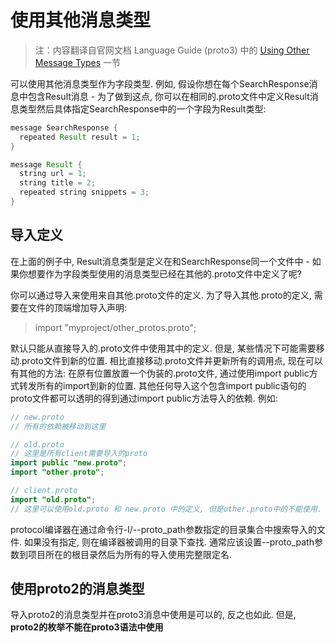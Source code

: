使用其他消息类型
=============

> 注：内容翻译自官网文档 Language Guide (proto3) 中的 [Using Other Message Types](https://developers.google.com/protocol-buffers/docs/proto3#other) 一节

可以使用其他消息类型作为字段类型. 例如, 假设你想在每个SearchResponse消息中包含Result消息 - 为了做到这点, 你可以在相同的.proto文件中定义Result消息类型然后具体指定SearchResponse中的一个字段为Result类型:

```java
message SearchResponse {
  repeated Result result = 1;
}

message Result {
  string url = 1;
  string title = 2;
  repeated string snippets = 3;
}
```

## 导入定义

在上面的例子中, Result消息类型是定义在和SearchResponse同一个文件中 - 如果你想要作为字段类型使用的消息类型已经在其他的.proto文件中定义了呢?

你可以通过导入来使用来自其他.proto文件的定义. 为了导入其他.proto的定义, 需要在文件的顶端增加导入声明:

> import "myproject/other_protos.proto";

默认只能从直接导入的.proto文件中使用其中的定义. 但是, 某些情况下可能需要移动.proto文件到新的位置. 相比直接移动.proto文件并更新所有的调用点, 现在可以有其他的方法: 在原有位置放置一个伪装的.proto文件, 通过使用import public方式转发所有的import到新的位置. 其他任何导入这个包含import public语句的proto文件都可以透明的得到通过import public方法导入的依赖. 例如:

```java
// new.proto
// 所有的依赖被移动到这里
```
```java
// old.proto
// 这里是所有client需要导入的proto
import public "new.proto";
import "other.proto";
```
```java
// client.proto
import "old.proto";
// 这里可以使用old.proto 和 new.proto 中的定义, 但是other.proto中的不能使用.
```

protocol编译器在通过命令行-I/--proto_path参数指定的目录集合中搜索导入的文件. 如果没有指定, 则在编译器被调用的目录下查找. 通常应该设置--proto_path参数到项目所在的根目录然后为所有的导入使用完整限定名.

## 使用proto2的消息类型

导入proto2的消息类型并在proto3消息中使用是可以的, 反之也如此. 但是, **proto2的枚举不能在proto3语法中使用**